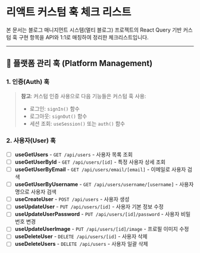 # 리액트 커스텀 훅 체크 리스트

본 문서는 블로그 매니지먼트 시스템(멀티 블로그) 프로젝트의 React Query 기반 커스텀 훅 구현 항목을 API와 1:1로 매칭하여 정리한 체크리스트입니다.

---

## 📌 플랫폼 관리 훅 (Platform Management)

### 1. 인증(Auth) 훅

> **참고**: 커스텀 인증 사용으로 다음 기능들은 커스텀 훅 사용:
>
> - 로그인: `signIn()` 함수
> - 로그아웃: `signOut()` 함수
> - 세션 조회: `useSession()` 또는 `auth()` 함수

### 2. 사용자(User) 훅

- [ ] **useGetUsers** - `GET /api/users` - 사용자 목록 조회
- [ ] **useGetUserById** - `GET /api/users/[id]` - 특정 사용자 상세 조회
- [ ] **useGetUserByEmail** - `GET /api/users/email/[email]` - 이메일로 사용자 검색
- [ ] **useGetUserByUsername** - `GET /api/users/username/[username]` - 사용자명으로 사용자 검색
- [ ] **useCreateUser** - `POST /api/users` - 사용자 생성
- [ ] **useUpdateUser** - `PUT /api/users/[id]` - 사용자 기본 정보 수정
- [ ] **useUpdateUserPassword** - `PUT /api/users/[id]/password` - 사용자 비밀번호 변경
- [ ] **useUpdateUserImage** - `PUT /api/users/[id]/image` - 프로필 이미지 수정
- [ ] **useDeleteUser** - `DELETE /api/users/[id]` - 사용자 삭제
- [ ] **useDeleteUsers** - `DELETE /api/users` - 사용자 일괄 삭제
